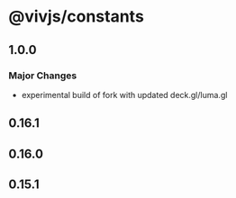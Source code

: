 # @vivjs/constants

## 1.0.0

### Major Changes

- experimental build of fork with updated deck.gl/luma.gl

## 0.16.1

## 0.16.0

## 0.15.1
